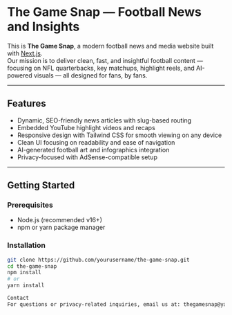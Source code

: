 # The Game Snap — Football News and Insights

This is **The Game Snap**, a modern football news and media website built with [Next.js](https://nextjs.org).  
Our mission is to deliver clean, fast, and insightful football content — focusing on NFL quarterbacks, key matchups, highlight reels, and AI-powered visuals — all designed for fans, by fans.

---

## Features

- Dynamic, SEO-friendly news articles with slug-based routing  
- Embedded YouTube highlight videos and recaps  
- Responsive design with Tailwind CSS for smooth viewing on any device  
- Clean UI focusing on readability and ease of navigation  
- AI-generated football art and infographics integration  
- Privacy-focused with AdSense-compatible setup

---

## Getting Started

### Prerequisites

- Node.js (recommended v16+)  
- npm or yarn package manager  

### Installation

```bash
git clone https://github.com/yourusername/the-game-snap.git
cd the-game-snap
npm install
# or
yarn install

Contact
For questions or privacy-related inquiries, email us at: thegamesnap@yahoo.com
